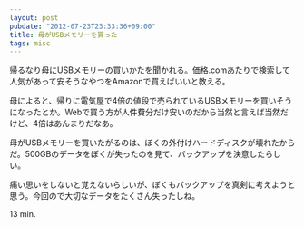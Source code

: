 ```yaml
---
layout: post
pubdate: "2012-07-23T23:33:36+09:00"
title: 母がUSBメモリーを買った
tags: misc
---
```

帰るなり母にUSBメモリーの買いかたを聞かれる。価格.comあたりで検索して人気があって安そうなやつをAmazonで買えばいいと教える。

母によると、帰りに電気屋で4倍の値段で売られているUSBメモリーを買いそうになったとか。Webで買う方が人件費分だけ安いのだから当然と言えば当然だけど、4倍はあんまりだなあ。

母がUSBメモリーを買いたがるのは、ぼくの外付けハードディスクが壊れたからだ。500GBのデータをぼくが失ったのを見て、バックアップを決意したらしい。

痛い思いをしないと覚えないらしいが、ぼくもバックアップを真剣に考えようと思う。今回ので大切なデータをたくさん失ったしね。

13 min.
